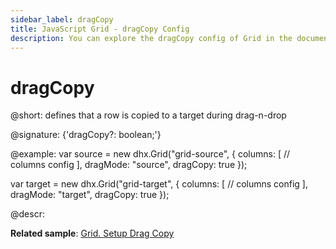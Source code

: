 ```yaml
---
sidebar_label: dragCopy
title: JavaScript Grid - dragCopy Config 
description: You can explore the dragCopy config of Grid in the documentation of the DHTMLX JavaScript UI library. Browse developer guides and API reference, try out code examples and live demos, and download a free 30-day evaluation version of DHTMLX Suite 7.
---
```


# dragCopy

@short: defines that a row is copied to a target during drag-n-drop

@signature: {'dragCopy?: boolean;'}

@example:
var source = new dhx.Grid("grid-source", {
    columns: [
        // columns config
    ],
    dragMode: "source", 
    dragCopy: true
});

var target = new dhx.Grid("grid-target", {
    columns: [
        // columns config
    ],
    dragMode: "target", 
    dragCopy: true
});

@descr: 

**Related sample**: [Grid. Setup Drag Copy](https://snippet.dhtmlx.com/23slivyz)

[comment]: # (@related: grid/initialization.md#initialize-grid)

[comment]: # (@relatedapi: grid/api/grid_dragmode_config.md)
